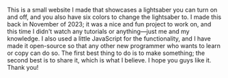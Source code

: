 This is a small website I made that showcases a lightsaber you can turn on and off, and you also have six colors to change the lightsaber to.
I made this back in November of 2023; it was a nice and fun project to work on, and this time I didn't watch any tutorials or anything—just me and my knowledge.
I also used a little JavaScript for the functionality, and I have made it open-source so that any other new programmer who wants to learn or copy can do so.
The first best thing to do is to make something; the second best is to share it, which is what I believe.
I hope you guys like it. Thank you!

